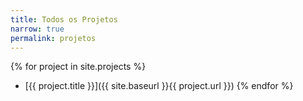 ```yaml
---
title: Todos os Projetos
narrow: true
permalink: projetos
---
```


{% for project in site.projects %}
- [{{ project.title }}]({{ site.baseurl }}{{ project.url }})
{% endfor %}
